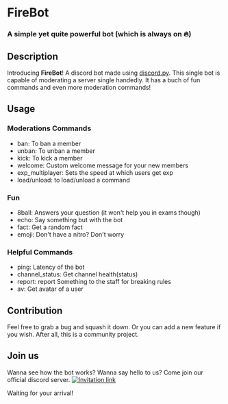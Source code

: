 # FireBot
### A simple yet quite powerful bot (which is always on 🔥)

## Description
Introducing **FireBot**! A discord bot made using [discord.py](https://discordpy.readthedocs.io/en/latest/index.html). This single bot is capable of moderating a server single handedly. 
It has a buch of fun commands and even more moderation commands!


## Usage

### Moderations Commands

* ban: To ban a member
* unban: To unban a member
* kick: To kick a member
* welcome: Custom welcome message for your new members
* exp_multiplayer: Sets the speed at which users get exp
* load/unload: to load/unload a command

### Fun

* 8ball: Answers your question (it won't help you in exams though)
* echo: Say something but with the bot
* fact: Get a random fact
* emoji: Don't have a nitro? Don't worry

### Helpful Commands

* ping: Latency of the bot
* channel_status: Get channel health(status)
* report: report Something to the staff for breaking rules
* av: Get avatar of a user

## Contribution
Feel free to grab a bug and squash it down. Or you can add a new feature if you wish. After all, this is a community project.

## Join us
Wanna see how the bot works? Wanna say hello to us? Come join our official discord server. 
[![Invitation link](https://discord.com/api/guilds/713785142597910549/widget.png?style=banner4)](https://discord.gg/K2Cf6ma)

Waiting for your arrival!
